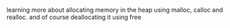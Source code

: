 learning more about allocating memory in the heap
using malloc, calloc and realloc.
and of course deallocating it using free
